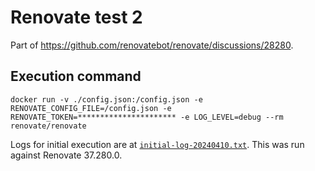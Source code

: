 # Renovate test 2

Part of https://github.com/renovatebot/renovate/discussions/28280.

## Execution command

```
docker run -v ./config.json:/config.json -e RENOVATE_CONFIG_FILE=/config.json -e RENOVATE_TOKEN=********************** -e LOG_LEVEL=debug --rm renovate/renovate
```

Logs for initial execution are at [`initial-log-20240410.txt`](initial-log-20240410.txt). This was run against Renovate 37.280.0.
